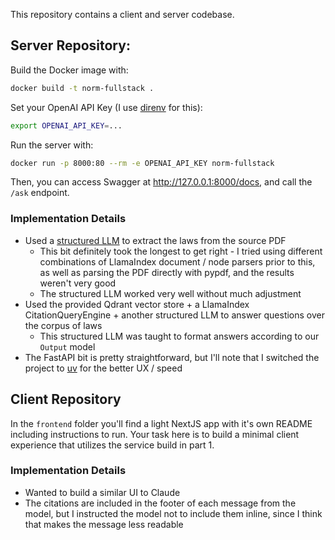 This repository contains a client and server codebase. 

## Server Repository:

Build the Docker image with:
```sh
docker build -t norm-fullstack .
```

Set your OpenAI API Key (I use [direnv](https://direnv.net/) for this):
```sh
export OPENAI_API_KEY=...
```

Run the server with:
```sh
docker run -p 8000:80 --rm -e OPENAI_API_KEY norm-fullstack
```

Then, you can access Swagger at http://127.0.0.1:8000/docs, and call the `/ask` endpoint.

### Implementation Details

- Used a [structured LLM](https://docs.llamaindex.ai/en/stable/understanding/extraction/structured_llms/) to extract the laws from the source PDF
    - This bit definitely took the longest to get right - I tried using different combinations of LlamaIndex document / node parsers prior to this, as well as parsing the PDF directly with pypdf, and the results weren't very good
    - The structured LLM worked very well without much adjustment
- Used the provided Qdrant vector store + a LlamaIndex CitationQueryEngine + another structured LLM to answer questions over the corpus of laws
    - This structured LLM was taught to format answers according to our `Output` model
- The FastAPI bit is pretty straightforward, but I'll note that I switched the project to [uv](https://docs.astral.sh/uv/) for the better UX / speed

## Client Repository 

In the `frontend` folder you'll find a light NextJS app with it's own README including instructions to run. Your task here is to build a minimal client experience that utilizes the service build in part 1.

### Implementation Details

- Wanted to build a similar UI to Claude
- The citations are included in the footer of each message from the model, but I instructed the model not to include them inline, since I think that makes the message less readable